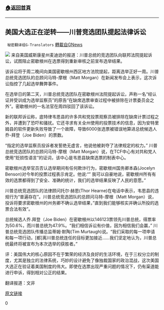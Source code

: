###  [:house:返回首頁](https://github.com/ourhimalayas/txt)
---

## 美国大选正在逆转——川普竞选团队提起法律诉讼
` 秘密翻译组G-Translators` [轉載自GNews](https://gnews.org/zh-hans/546839/)

![]()![](https://gnews-media-offload.s3.amazonaws.com/wp-content/uploads/2020/11/11015857/2-57.png)
来自美国威斯康星州麦迪逊的报道：川普总统的竞选团队向联邦法院提起诉讼，试图阻止密歇根州在选票得到重新审核之前宣布选举结果。

该诉讼将于周二晚间向美国密歇根州西区地方法院提起，距离选举正好一周。川普总统竞选团队的总顾问马特-摩根（Matt Morgan）在新闻发布会上表示，这次诉讼指控了几起选举舞弊事件。

在选举日的第二天，川普总统竞选团队在密歇根州法院提起诉讼，声称一名“经认证并受训成为选举监察员”的原告“在缺席选票审查过程中被排除在计票委员会之外”。密歇根州的一名法官在周四驳回了该诉讼。

新的联邦诉讼称，底特律韦恩县的许多共和党投票观察员被排除在缺席计票过程之外，并遭到了恐吓和骚扰。它还寻求有关全州使用的投票技术的信息，因为安特里姆县的软件更新失败导致了一个故障，导致6000张选票被错误地算进总统候选人乔-拜登（Joe Biden）的票数。

“指定的选举监察员投诉者发誓绝无虚言，他说他被剥夺了法律规定的权力。” 川普总统竞选团队的总顾问马特-摩根（Matt Morgan）说，在TCF中心有对共和党人使用“贬损性语言”的证词，该中心是韦恩县缺席选票的制表中心。

密歇根州选举官员否认选举期间有任何欺诈行为，密歇根州国务卿本森(Jocelyn Benson)对今年的投票过程表示肯定。他说:“” 我可以自豪地说，密歇根州所有有效的选票都得到了安全、准确的统计，我们的选举结果反映了人民的意愿。”

川普总统竞选团队的法律顾问托尔·赫恩(Thor Hearne)在电话中表示，韦恩县的违规行为“普遍存在”。川普总统竞选团队的总顾问马特-摩根（Matt Morgan）说，投诉将要求密歇根州的州务卿不确认选举结果，”直到我们能够核实并确认所投的选票合法有效”。

总统候选人乔.拜登（Joe Biden）在密歇根州以146123票领先川普总统，得票率为50.6%，而川普总统为47.9%。“我们相信诉讼有价值，因为相信我们会赢，” 川普总统竞选团队传播总监蒂姆·默陶(Tim Murtaugh)说。“我们采取的每一项申请和每一项行动，[都]离川普总统连任的目标更加接近……我们坚定地认为，川普总统最终将被宣布为本次选举的获胜者。”

评：美国伟大的核心原因不在于繁荣的经济及良好的生活环境，在于三权分立的制度，尤其是独立的法律系统，巧妙的设计避免了像独裁国家的政治混战，这次美国大选正在验证着美国制度的伟大。即使在选票出现严重问题的情况下，仍有渠道能进行申诉，得到相对公正的结果。

翻译报道：文非

[原文链接](https://www.washingtonexaminer.com/news/trump-campaign-files-federal-lawsuit-in-michigan-over-fraud-allegations)



0
